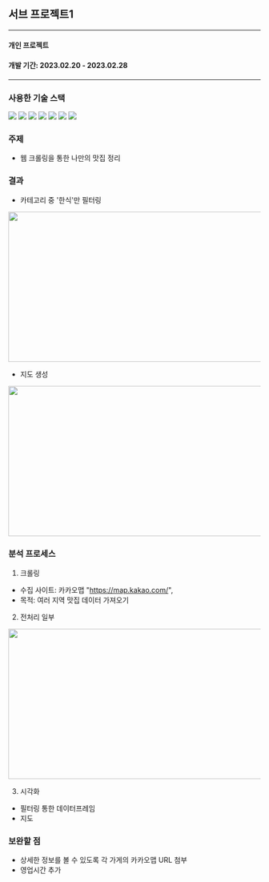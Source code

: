 ## 서브 프로젝트1
---

#### **개인 프로젝트**

#### **개발 기간: 2023.02.20 - 2023.02.28**

---
### 사용한 기술 스택

<img src="https://img.shields.io/badge/Python-red?style=flat&logo=Python&logoColor=white"> <img src="https://img.shields.io/badge/MySQL-yellow?style=flat&logo=MySQL&logoColor=white"> <img src="https://img.shields.io/badge/Jupyter-blue?style=flat&logo=Jupyter&logoColor=white"> <img src="https://img.shields.io/badge/Selenuim-success?style=flat&logo=Selenium&logoColor=white"> <img src="https://img.shields.io/badge/pandas-yellowgreen?style=flat&logo=pandas&logoColor=white"> <img src="https://img.shields.io/badge/Folium-ff69b4?style=flat&logo=Folium&logoColor=white"> <img src="https://img.shields.io/badge/Visual Studio Code-blueviolet?style=flat&logo=Visual Studio Code&logoColor=white">


### 주제
- 웹 크롤링을 통한 나만의 맛집 정리


### 결과
- 카테고리 중 '한식'만 필터링

<img src="https://user-images.githubusercontent.com/104770890/222644261-3f007f71-3e82-4640-9ad5-f2b57b396a6b.png" width="650" height="300"/>



- 지도 생성

<img src="https://user-images.githubusercontent.com/104770890/222644852-c9a898ca-849a-46e6-871a-647cd24cca5c.png" width="650" height="300"/>



### 분석 프로세스
1. 크롤링
- 수집 사이트: 카카오맵 "https://map.kakao.com/", 
- 목적: 여러 지역 맛집 데이터 가져오기

2. 전처리 일부

<img src="https://user-images.githubusercontent.com/104770890/222648245-c174cf6f-c729-4f16-b726-bad8e732eac4.png" width="650" height="300"/>

3. 시각화
- 필터링 통한 데이터프레임
- 지도

### 보완할 점
- 상세한 정보를 볼 수 있도록 각 가게의 카카오맵 URL 첨부
- 영업시간 추가
